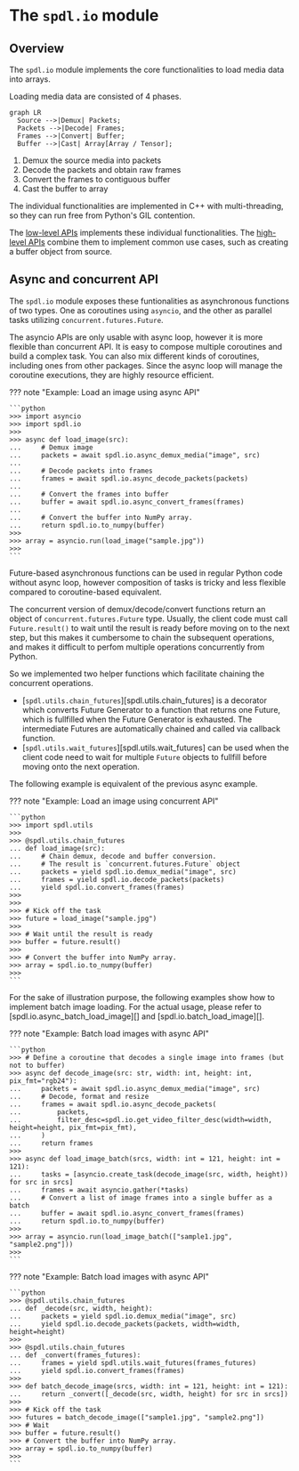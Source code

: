 # The `spdl.io` module

## Overview

The `spdl.io` module implements the core functionalities to load media data into arrays.

Loading media data are consisted of 4 phases.

``` mermaid
graph LR
  Source -->|Demux| Packets;
  Packets -->|Decode| Frames;
  Frames -->|Convert| Buffer;
  Buffer -->|Cast| Array[Array / Tensor];
```

1. Demux the source media into packets
2. Decode the packets and obtain raw frames
3. Convert the frames to contiguous buffer
4. Cast the buffer to array

The individual functionalities are implemented in C++ with multi-threading, so they can
run free from Python's GIL contention.

The [low-level APIs](./io_core.md) implements these individual functionalities.
The [high-level APIs](./io.md) combine them to implement common use cases, such as
creating a buffer object from source.

## Async and concurrent API

The `spdl.io` module exposes these funtionalities as asynchronous functions of two types.
One as coroutines using `asyncio`, and the other as parallel tasks utilizing
`concurrent.futures.Future`.

The asyncio APIs are only usable with async loop, however it is more flexible than
concurrent API. It is easy to compose multiple coroutines and build a complex task.
You can also mix different kinds of coroutines, including ones from other packages.
Since the async loop will manage the coroutine executions, they are highly resource
efficient.

??? note "Example: Load an image using async API"

    ```python
    >>> import asyncio
    >>> import spdl.io
    >>>
    >>> async def load_image(src):
    ...     # Demux image
    ...     packets = await spdl.io.async_demux_media("image", src)
    ...
    ...     # Decode packets into frames
    ...     frames = await spdl.io.async_decode_packets(packets)
    ...
    ...     # Convert the frames into buffer
    ...     buffer = await spdl.io.async_convert_frames(frames)
    ...
    ...     # Convert the buffer into NumPy array.
    ...     return spdl.io.to_numpy(buffer)
    >>>
    >>> array = asyncio.run(load_image("sample.jpg"))
    >>>
    ```

Future-based asynchronous functions can be used in regular Python code without async loop,
however composition of tasks is tricky and less flexible compared to coroutine-based equivalent.

The concurrent version of demux/decode/convert functions return an object of
`concurrent.futures.Future` type. Usually, the client code must call
`Future.result()` to wait until the result is ready before moving on to the
next step, but this makes it cumbersome to chain the subsequent operations,
and makes it difficult to perfom multiple operations concurrently from Python.

So we implemented two helper functions which facilitate chaining the
concurrent operations.

* [``spdl.utils.chain_futures``][spdl.utils.chain_futures] is a decorator which converts Future Generator to
  a function that returns one Future, which is fullfilled when the Future Generator
  is exhausted. The intermediate Futures are automatically chained and called via
  callback function.
* [``spdl.utils.wait_futures``][spdl.utils.wait_futures] can be used when the client code need to wait for multiple
  ``Future`` objects to fullfill before moving onto the next operation.

The following example is equivalent of the previous async example.

??? note "Example: Load an image using concurrent API"

    ```python
    >>> import spdl.utils
    >>>
    >>> @spdl.utils.chain_futures
    ... def load_image(src):
    ...     # Chain demux, decode and buffer conversion.
    ...     # The result is `concurrent.futures.Future` object
    ...     packets = yield spdl.io.demux_media("image", src)
    ...     frames = yield spdl.io.decode_packets(packets)
    ...     yield spdl.io.convert_frames(frames)
    >>>
    >>>
    >>> # Kick off the task
    >>> future = load_image("sample.jpg")
    >>>
    >>> # Wait until the result is ready
    >>> buffer = future.result()
    >>>
    >>> # Convert the buffer into NumPy array.
    >>> array = spdl.io.to_numpy(buffer)
    >>>
    ```

For the sake of illustration purpose, the following examples show how to implement
batch image loading. For the actual usage, please refer to
[spdl.io.async_batch_load_image][] and [spdl.io.batch_load_image][].


??? note "Example: Batch load images with async API"

    ```python
    >>> # Define a coroutine that decodes a single image into frames (but not to buffer)
    >>> async def decode_image(src: str, width: int, height: int, pix_fmt="rgb24"):
    ...     packets = await spdl.io.async_demux_media("image", src)
    ...     # Decode, format and resize
    ...     frames = await spdl.io.async_decode_packets(
    ...         packets,
    ...         filter_desc=spdl.io.get_video_filter_desc(width=width, height=height, pix_fmt=pix_fmt),
    ...     )
    ...     return frames
    >>>
    >>> async def load_image_batch(srcs, width: int = 121, height: int = 121):
    ...     tasks = [asyncio.create_task(decode_image(src, width, height)) for src in srcs]
    ...     frames = await asyncio.gather(*tasks)
    ...     # Convert a list of image frames into a single buffer as a batch
    ...     buffer = await spdl.io.async_convert_frames(frames)
    ...     return spdl.io.to_numpy(buffer)
    >>>
    >>> array = asyncio.run(load_image_batch(["sample1.jpg", "sample2.png"]))
    >>>
    ```

??? note "Example: Batch load images with async API"

    ```python
    >>> @spdl.utils.chain_futures
    ... def _decode(src, width, height):
    ...     packets = yield spdl.io.demux_media("image", src)
    ...     yield spdl.io.decode_packets(packets, width=width, height=height)
    >>>
    >>> @spdl.utils.chain_futures
    ... def _convert(frames_futures):
    ...     frames = yield spdl.utils.wait_futures(frames_futures)
    ...     yield spdl.io.convert_frames(frames)
    >>>
    >>> def batch_decode_image(srcs, width: int = 121, height: int = 121):
    ...     return _convert([_decode(src, width, height) for src in srcs])
    >>>
    >>> # Kick off the task
    >>> futures = batch_decode_image(["sample1.jpg", "sample2.png"])
    >>> # Wait
    >>> buffer = future.result()
    >>> # Convert the buffer into NumPy array.
    >>> array = spdl.io.to_numpy(buffer)
    >>>
    ```
